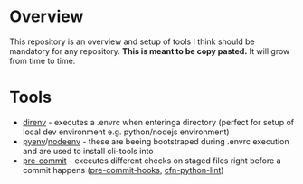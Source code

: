 # Overview

This repository is an overview and setup of tools I think should be mandatory for any repository. **This is meant to be copy pasted.**
It will grow from time to time.

# Tools
- [direnv](https://github.com/direnv/direnv) - executes a .envrc when enteringa directory (perfect for setup of local dev environment e.g. python/nodejs environment)
- [pyenv](https://github.com/pyenv/pyenv)/[nodeenv](https://github.com/ekalinin/nodeenv) - these are beeing bootstraped during .envrc execution and are used to install cli-tools into
- [pre-commit](https://github.com/pre-commit/pre-commit) - executes different checks on staged files right before a commit happens ([pre-commit-hooks](https://github.com/pre-commit/pre-commit-hooks), [cfn-python-lint](https://github.com/awslabs/cfn-python-lint))
